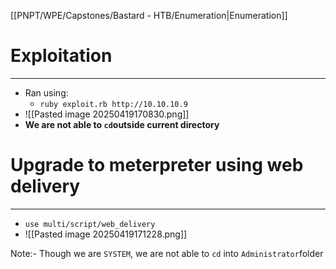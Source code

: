 [[PNPT/WPE/Capstones/Bastard - HTB/Enumeration|Enumeration]]

# Exploitation
---
- Ran using:
	- `ruby exploit.rb http://10.10.10.9`
- ![[Pasted image 20250419170830.png]]
- **We are not able to `cd`outside current directory**
# Upgrade to meterpreter using web delivery
---
- `use multi/script/web_delivery`
- ![[Pasted image 20250419171228.png]]

Note:- Though we are `SYSTEM`, we are not able to `cd` into `Administrator`folder
